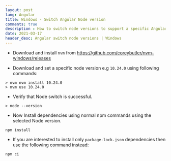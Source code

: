 ```yaml
---
layout: post
lang: Angular
title: Windows - Switch Angular Node version
comments: true
description : How to switch node versions to support a specific Angular CLI version, which runs only on a specific Node version.
date: 2021-03-17
header_desc: Angular switch node versions | Windows
---
```


- Download and install `nvm` from https://github.com/coreybutler/nvm-windows/releases

- Download and set a specific node version e.g `10.24.0` using following commands:
```
> nvm nvm install 10.24.0
> nvm use 10.24.0
```

- Verify that Node switch is successful.
```
> node --version
```

- Now Install dependencies using normal npm commands using the selected Node version.
```
npm install
```

- If you are interested to install only `package-lock.json` dependencies then use the following command instead:
```
npm ci
```
